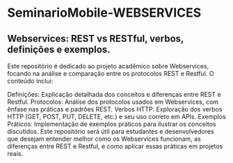 # SeminarioMobile-WEBSERVICES
## Webservices: REST vs RESTful, verbos, definições e exemplos. 

Este repositório é dedicado ao projeto acadêmico sobre Webservices, focando na análise e comparação entre os protocolos REST e Restful. O conteúdo inclui:

Definições: Explicação detalhada dos conceitos e diferenças entre REST e Restful.
Protocolos: Análise dos protocolos usados em Webservices, com ênfase nas práticas e padrões REST.
Verbos HTTP: Exploração dos verbos HTTP (GET, POST, PUT, DELETE, etc.) e seu uso correto em APIs.
Exemplos Práticos: Implementação de exemplos práticos para ilustrar os conceitos discutidos.
Este repositório será útil para estudantes e desenvolvedores que desejam entender melhor como os Webservices funcionam, as diferenças entre REST e Restful, e como aplicar essas práticas em projetos reais.
